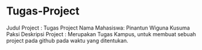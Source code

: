 # Tugas-Project
Judul Project : Tugas Project
Nama Mahasiswa: Pinantun Wiguna Kusuma Paksi
Deskripsi Project : Merupakan Tugas Kampus, untuk membuat sebuah project pada github pada waktu yang ditentukan.
